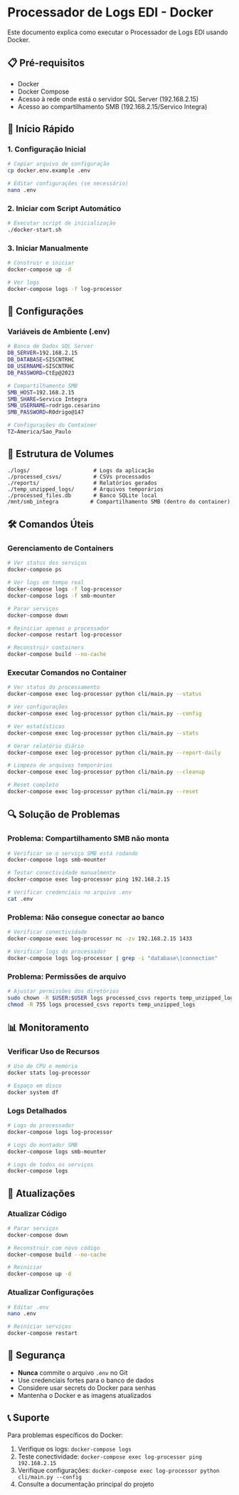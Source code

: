 # Processador de Logs EDI - Docker

Este documento explica como executar o Processador de Logs EDI usando Docker.

## 📋 Pré-requisitos

- Docker
- Docker Compose
- Acesso à rede onde está o servidor SQL Server (192.168.2.15)
- Acesso ao compartilhamento SMB (192.168.2.15/Servico Integra)

## 🚀 Início Rápido

### 1. Configuração Inicial

```bash
# Copiar arquivo de configuração
cp docker.env.example .env

# Editar configurações (se necessário)
nano .env
```

### 2. Iniciar com Script Automático

```bash
# Executar script de inicialização
./docker-start.sh
```

### 3. Iniciar Manualmente

```bash
# Construir e iniciar
docker-compose up -d

# Ver logs
docker-compose logs -f log-processor
```

## 🔧 Configurações

### Variáveis de Ambiente (.env)

```bash
# Banco de Dados SQL Server
DB_SERVER=192.168.2.15
DB_DATABASE=SISCNTRHC
DB_USERNAME=SISCNTRHC
DB_PASSWORD=CtEp@2023

# Compartilhamento SMB
SMB_HOST=192.168.2.15
SMB_SHARE=Servico Integra
SMB_USERNAME=rodrigo.cesarino
SMB_PASSWORD=R0drigo@147

# Configurações do Container
TZ=America/Sao_Paulo
```

## 📁 Estrutura de Volumes

```
./logs/                    # Logs da aplicação
./processed_csvs/          # CSVs processados
./reports/                 # Relatórios gerados
./temp_unzipped_logs/      # Arquivos temporários
./processed_files.db       # Banco SQLite local
/mnt/smb_integra          # Compartilhamento SMB (dentro do container)
```

## 🛠️ Comandos Úteis

### Gerenciamento de Containers

```bash
# Ver status dos serviços
docker-compose ps

# Ver logs em tempo real
docker-compose logs -f log-processor
docker-compose logs -f smb-mounter

# Parar serviços
docker-compose down

# Reiniciar apenas o processador
docker-compose restart log-processor

# Reconstruir containers
docker-compose build --no-cache
```

### Executar Comandos no Container

```bash
# Ver status do processamento
docker-compose exec log-processor python cli/main.py --status

# Ver configurações
docker-compose exec log-processor python cli/main.py --config

# Ver estatísticas
docker-compose exec log-processor python cli/main.py --stats

# Gerar relatório diário
docker-compose exec log-processor python cli/main.py --report-daily

# Limpeza de arquivos temporários
docker-compose exec log-processor python cli/main.py --cleanup

# Reset completo
docker-compose exec log-processor python cli/main.py --reset
```

## 🔍 Solução de Problemas

### Problema: Compartilhamento SMB não monta

```bash
# Verificar se o serviço SMB está rodando
docker-compose logs smb-mounter

# Testar conectividade manualmente
docker-compose exec log-processor ping 192.168.2.15

# Verificar credenciais no arquivo .env
cat .env
```

### Problema: Não consegue conectar ao banco

```bash
# Verificar conectividade
docker-compose exec log-processor nc -zv 192.168.2.15 1433

# Verificar logs do processador
docker-compose logs log-processor | grep -i "database\|connection"
```

### Problema: Permissões de arquivo

```bash
# Ajustar permissões dos diretórios
sudo chown -R $USER:$USER logs processed_csvs reports temp_unzipped_logs
chmod -R 755 logs processed_csvs reports temp_unzipped_logs
```

## 📊 Monitoramento

### Verificar Uso de Recursos

```bash
# Uso de CPU e memória
docker stats log-processor

# Espaço em disco
docker system df
```

### Logs Detalhados

```bash
# Logs do processador
docker-compose logs log-processor

# Logs do montador SMB
docker-compose logs smb-mounter

# Logs de todos os serviços
docker-compose logs
```

## 🔄 Atualizações

### Atualizar Código

```bash
# Parar serviços
docker-compose down

# Reconstruir com novo código
docker-compose build --no-cache

# Reiniciar
docker-compose up -d
```

### Atualizar Configurações

```bash
# Editar .env
nano .env

# Reiniciar serviços
docker-compose restart
```

## 🚨 Segurança

- **Nunca** commite o arquivo `.env` no Git
- Use credenciais fortes para o banco de dados
- Considere usar secrets do Docker para senhas
- Mantenha o Docker e as imagens atualizados

## 📞 Suporte

Para problemas específicos do Docker:

1. Verifique os logs: `docker-compose logs`
2. Teste conectividade: `docker-compose exec log-processor ping 192.168.2.15`
3. Verifique configurações: `docker-compose exec log-processor python cli/main.py --config`
4. Consulte a documentação principal do projeto 